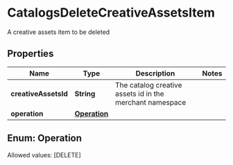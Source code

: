 

# CatalogsDeleteCreativeAssetsItem

A creative assets item to be deleted

## Properties

Name | Type | Description | Notes
------------ | ------------- | ------------- | -------------
**creativeAssetsId** | **String** | The catalog creative assets id in the merchant namespace | 
**operation** | [**Operation**](#Operation) |  | 


## Enum: Operation
Allowed values: [DELETE]




